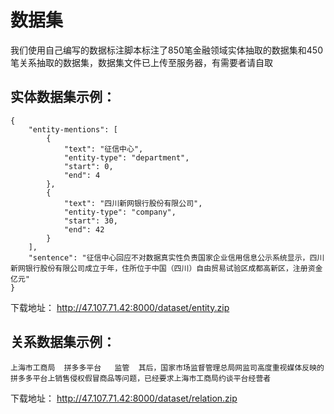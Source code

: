 # 数据集

我们使用自己编写的数据标注脚本标注了850笔金融领域实体抽取的数据集和450笔关系抽取的数据集，数据集文件已上传至服务器，有需要者请自取

## 实体数据集示例：

```
{
    "entity-mentions": [
        {
            "text": "征信中心",
            "entity-type": "department",
            "start": 0,
            "end": 4
        },
        {
            "text": "四川新网银行股份有限公司",
            "entity-type": "company",
            "start": 30,
            "end": 42
        }
    ],
    "sentence": "征信中心回应不对数据真实性负责国家企业信用信息公示系统显示，四川新网银行股份有限公司成立于年，住所位于中国（四川）自由贸易试验区成都高新区，注册资金亿元"
}
```
下载地址：
http://47.107.71.42:8000/dataset/entity.zip

## 关系数据集示例：

    上海市工商局  拼多多平台   监管  其后，国家市场监督管理总局网监司高度重视媒体反映的拼多多平台上销售侵权假冒商品等问题，已经要求上海市工商局约谈平台经营者

下载地址：
http://47.107.71.42:8000/dataset/relation.zip
